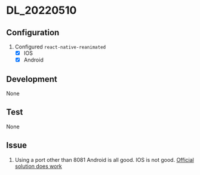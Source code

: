 # DL_20220510

## Configuration

1. Configured `react-native-reanimated`
    - [x] IOS
    - [x] Android

## Development

None

## Test

None

## Issue
1. Using a port other than 8081
Android is all good. IOS is not good. [Official solution does work](https://reactnative.dev/docs/troubleshooting#using-a-port-other-than-8081)